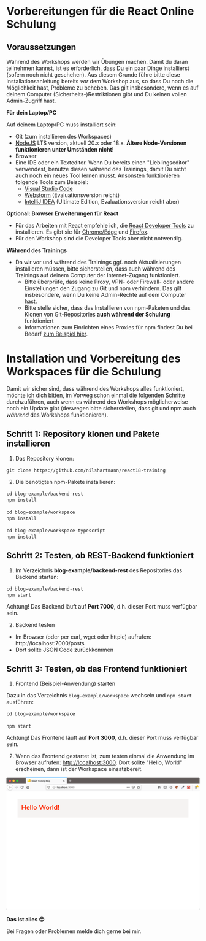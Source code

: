 # Vorbereitungen für die React Online Schulung

## Voraussetzungen

Während des Workshops werden wir Übungen machen. Damit du daran teilnehmen kannst, ist es erforderlich, dass Du ein paar Dinge installierst (sofern noch nicht geschehen).
Aus diesem Grunde führe bitte diese Installationsanleitung bereits _vor_ dem Workshop aus, so dass Du noch die Möglichkeit hast, Probleme zu beheben. Das gilt insbesondere, wenn es auf deinem Computer (Sicherheits-)Restriktionen gibt und Du keinen vollen Admin-Zugriff hast.

**Für dein Laptop/PC**

Auf deinem Laptop/PC muss installiert sein:

- Git (zum installieren des Workspaces)
- [NodeJS](https://nodejs.org/en/download/) LTS version, aktuell 20.x oder 18.x. **Ältere Node-Versionen funktionieren unter Umständen nicht!**
- Browser
- Eine IDE oder ein Texteditor. Wenn Du bereits einen "Lieblingseditor" verwendest, benutze diesen während des Trainings, damit Du nicht auch noch ein neues Tool lernen musst. Ansonsten funktionieren folgende Tools zum Beispiel:
  - [Visual Studio Code](https://code.visualstudio.com/)
  - [Webstorm](https://www.jetbrains.com/webstorm/download/) (Evaluationsversion reicht)
  - [IntelliJ IDEA](https://www.jetbrains.com/idea/download/) (Ultimate Edition, Evaluationsversion reicht aber)

**Optional: Browser Erweiterungen für React**

- Für das Arbeiten mit React empfehle ich, die [React Developer Tools](https://github.com/facebook/react/tree/master/packages/react-devtools) zu installieren. Es gibt sie für [Chrome/Edge](https://www.google.com/url?sa=t&rct=j&q=&esrc=s&source=web&cd=1&cad=rja&uact=8&ved=2ahUKEwjE14vhq-rmAhVGblAKHbgOC1sQFjAAegQICRAK&url=https%3A%2F%2Fchrome.google.com%2Fwebstore%2Fdetail%2Freact-developer-tools%2Ffmkadmapgofadopljbjfkapdkoienihi&usg=AOvVaw3YJDg7kXgeeChgKN88s0Sx) und [Firefox](https://addons.mozilla.org/de/firefox/addon/react-devtools/).
- Für den Workshop sind die Developer Tools aber nicht notwendig.

**Während des Trainings**

- Da wir vor und während des Trainings ggf. noch Aktualisierungen installieren müssen, bitte sicherstellen, dass auch während des Trainings auf deinem Computer der Internet-Zugang funktioniert.
  - Bitte überprüfe, dass keine Proxy, VPN- oder Firewall- oder andere Einstellungen den Zugang zu Git und npm verhindern. Das gilt insbesondere, wenn Du keine Admin-Rechte auf dem Computer hast.
  - Bitte stelle sicher, dass das Installieren von npm-Paketen und das Klonen von Git-Repositories **auch während der Schulung** funktioniert
  - Informationen zum Einrichten eines Proxies für npm findest Du bei Bedarf [zum Beispiel hier](http://wil.boayue.com/blog/2013/06/14/using-npm-behind-a-proxy/).

# Installation und Vorbereitung des Workspaces für die Schulung

Damit wir sicher sind, dass während des Workshops alles funktioniert, möchte ich dich bitten, im Vorweg schon einmal die folgenden Schritte durchzuführen, auch wenn es während des Workshops möglicherweise noch ein Update gibt (deswegen bitte sicherstellen, dass git und npm auch _während_ des Workshops funktionieren).

## Schritt 1: Repository klonen und Pakete installieren

1. Das Repository klonen:

```
git clone https://github.com/nilshartmann/react18-training
```

2. Die benötigten npm-Pakete installieren:

```
cd blog-example/backend-rest
npm install

cd blog-example/workspace
npm install

cd blog-example/workspace-typescript
npm install
```

## Schritt 2: Testen, ob REST-Backend funktioniert

1. Im Verzeichnis **blog-example/backend-rest** des Repositories das Backend starten:

```
cd blog-example/backend-rest
npm start
```

Achtung! Das Backend läuft auf **Port 7000**, d.h. dieser Port muss verfügbar sein.

2. Backend testen

- Im Browser (oder per curl, wget oder httpie) aufrufen: http://localhost:7000/posts
- Dort sollte JSON Code zurückkommen

## Schritt 3: Testen, ob das Frontend funktioniert

1. Frontend (Beispiel-Anwendung) starten

Dazu in das Verzeichnis `blog-example/workspace` wechseln und `npm start` ausführen:

```
cd blog-example/workspace

npm start
```

Achtung! Das Frontend läuft auf **Port 3000**, d.h. dieser Port muss verfügbar sein.

2. Wenn das Frontend gestartet ist, zum testen einmal die Anwendung im Browser aufrufen: [http://localhost:3000](http://localhost:3000). Dort sollte "Hello, World" erscheinen, dann ist der Workspace einsatzbereit.

![Running frontend](./slides/images/running-workspace.png)

**Das ist alles 😊**

Bei Fragen oder Problemen melde dich gerne bei mir.
